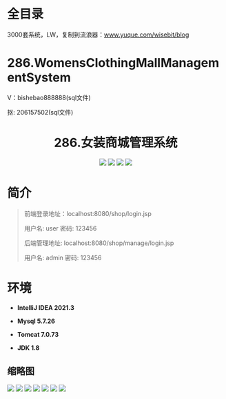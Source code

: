 # 全目录

3000套系统，LW，复制到流浪器：www.yuque.com/wisebit/blog

# 286.WomensClothingMallManagementSystem

<p>V：bishebao888888(sql文件)</p>
<p>抠: 206157502(sql文件)</p>

<p><h1 align="center">286.女装商城管理系统</h1></p>


<p align="center">
	<img src="https://img.shields.io/badge/jdk-1.8-orange.svg"/>
    <img src="https://img.shields.io/badge/servlet-5.x-lightgrey.svg"/>
    <img src="https://img.shields.io/badge/jsp-3.x-blue.svg"/>
    <img src="https://img.shields.io/badge/jdbc-5.x-yellow.svg"/>
</p>

# 简介
>
> 
>
> 前端登录地址：localhost:8080/shop/login.jsp
>
> 用户名: user   密码: 123456
>
> 后端管理地址: localhost:8080/shop/manage/login.jsp
>
> 用户名: admin   密码: 123456
>


# 环境

- <b>IntelliJ IDEA 2021.3</b>

- <b>Mysql 5.7.26</b>

- <b>Tomcat 7.0.73</b>

- <b>JDK 1.8</b>





## 缩略图

![](https://bitwise.oss-cn-heyuan.aliyuncs.com/2024/9/10/26526578-c7a2-4df6-87c8-43de324648af.png)
![](https://bitwise.oss-cn-heyuan.aliyuncs.com/2024/9/10/01d9f6fc-07c5-4f52-ae7b-04895497c72e.png)
![](https://bitwise.oss-cn-heyuan.aliyuncs.com/2024/9/10/08600a44-822a-41b5-a6e8-21c1ed0ebed5.png)
![](https://bitwise.oss-cn-heyuan.aliyuncs.com/2024/9/10/00d1489e-d5db-417d-b56f-58ba0221b454.png)
![](https://bitwise.oss-cn-heyuan.aliyuncs.com/2024/9/10/f41edd4a-bbdb-49d1-b610-1ac415e41bf9.png)
![](https://bitwise.oss-cn-heyuan.aliyuncs.com/2024/9/10/de8600d1-5cae-4288-8a08-9dde49fc0441.png)
![](https://bitwise.oss-cn-heyuan.aliyuncs.com/2024/9/10/ab54acab-4da0-44f6-9009-2b0c502bba92.png)





